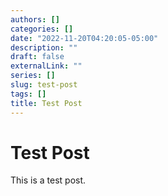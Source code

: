 ```yaml
---
authors: []
categories: []
date: "2022-11-20T04:20:05-05:00"
description: ""
draft: false
externalLink: ""
series: []
slug: test-post
tags: []
title: Test Post
---
```


# Test Post

This is a test post.
